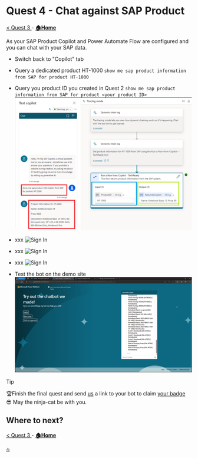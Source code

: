 # Quest 4 - Chat against SAP Product 

[ < Quest 3 ](quest3.md) - **[🏠Home](../README.md)**

As your SAP Product Copilot and Power Automate Flow are configured and you can chat with your SAP data. 


* Switch back to "Copilot" tab
* Query a dedicated product HT-1000 `show me sap product information from SAP for product HT-1000`
* Query you product ID you created in Quest 2 `show me sap product information from SAP for product <your product ID>`
 ![Sign In](../media/quest3/33-Copilot-SAPProductOutput.png) <br>

* xxx
 ![Sign In](../media/quest3/xxx) <br>

* xxx
 ![Sign In](../media/quest3/xxx) <br>


* xxx
 ![Sign In](../media/quest3/xxx) <br>





* Test the bot on the demo site
   ![Disable Boosting](../media/quest4/17-DemoWebsite.png)

> [!TIP]
>🏆Finish the final quest and send [us](mailto:holger.bruchelt@microsoft.com) a link to your bot to claim [your badge](https://webhostingforconverter.z16.web.core.windows.net/claim-reward-chatgpt.html) 😎 May the ninja-cat be with you.

## Where to next?

[ < Quest 3 ](quest3.md) - **[🏠Home](../README.md)**

[🔝](#)
